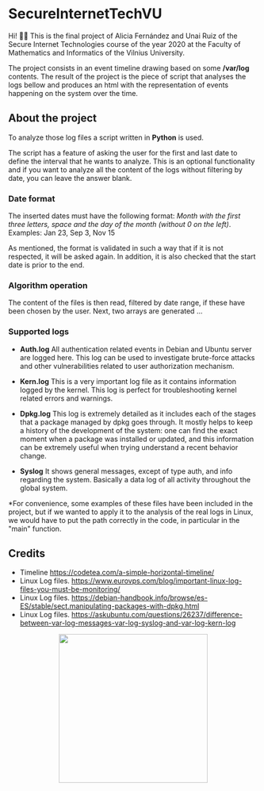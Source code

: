 # SecureInternetTechVU

Hi! 👋🏼 This is the final project of Alicia Fernández and Unai Ruiz of the Secure Internet Technologies course of the year 2020 at the Faculty of Mathematics and Informatics of the Vilnius University.

The project consists in an event timeline drawing based on some **/var/log** contents. The result of the project is the piece of script that analyses the logs bellow and produces an html with the representation of events happening on the system over the time.


## About the project

To analyze those log files a script written in **Python** is used. 

The script has a feature of asking the user for the first and last date to define the interval that he wants to analyze. This is an optional functionality and if you want to analyze all the content of the logs without filtering by date, you can leave the answer blank.

### Date format
The inserted dates must have the following format: *Month with the first three letters, space and the day of the month (without 0 on the left)*. Examples: Jan 23, Sep 3, Nov 15

As mentioned, the format is validated in such a way that if it is not respected, it will be asked again. In addition, it is also checked that the start date is prior to the end. 

### Algorithm operation
The content of the files is then read, filtered by date range, if these have been chosen by the user. Next, two arrays are generated ...

### Supported logs

 - **Auth.log**
All authentication related events in Debian and Ubuntu server are logged here. This log can be used to investigate brute-force attacks and other vulnerabilities related to user authorization mechanism.

 - **Kern.log**
This is a very important log file as it contains information logged by the kernel.    This log is perfect for troubleshooting kernel related errors and warnings.

 - **Dpkg.log**
This log is extremely detailed as it includes each of the stages that a package managed by dpkg goes through. It mostly helps to keep a history of the development of the system: one can find the exact moment when a package was installed or updated, and this information can be extremely useful when trying understand a recent behavior change.

 - **Syslog**
It shows general messages, except of type auth, and info regarding the system. Basically a data log of all activity throughout the global system. 

*For convenience, some examples of these files have been included in the project, but if we wanted to apply it to the analysis of the real logs in Linux, we would have to put the path correctly in the code, in particular in the "main" function.


## Credits

 - Timeline https://codetea.com/a-simple-horizontal-timeline/
 - Linux Log files. https://www.eurovps.com/blog/important-linux-log-files-you-must-be-monitoring/
 - Linux Log files. https://debian-handbook.info/browse/es-ES/stable/sect.manipulating-packages-with-dpkg.html
 - Linux Log files. https://askubuntu.com/questions/26237/difference-between-var-log-messages-var-log-syslog-and-var-log-kern-log




<p align="center">
<img width="300" src="https://www.vu.lt/site_images/new_og/logo_lt.png">
</p>